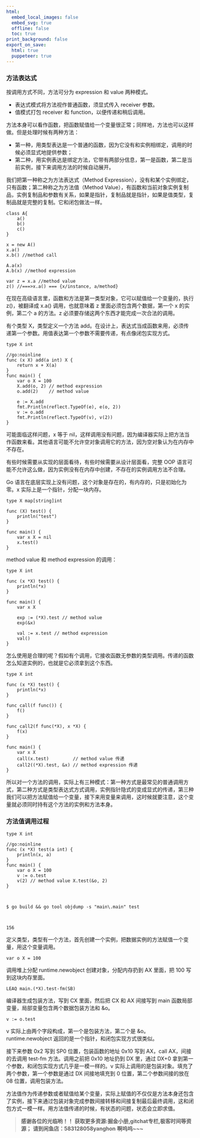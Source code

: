 ```yaml
---
html:
  embed_local_images: false
  embed_svg: true
  offline: false
  toc: true
print_background: false
export_on_save:
  html: true
  puppeteer: true
---
```

### 方法表达式

按调用方式不同，方法可分为 expression 和 value 两种模式。

  * 表达式模式将方法视作普通函数，须显式传入 receiver 参数。
  * 值模式打包 receiver 和 function，以便传递和稍后调用。

方法本身可以看作函数，把函数赋值给一个变量很正常；同样地，方法也可以这样做。但是处理时候有两种方法：

  * 第一种，用类型表达是一个普通的函数，因为它没有和实例相绑定，调用的时候必须显式地提供参数；
  * 第二种，用实例表达是绑定方法，它带有两部分信息，第一是函数，第二是当前实例，接下来调用方法的时候自动展开。

我们把第一种称之为方法表达式（Method Expression），没有和某个实例绑定，只有函数；第二种称之为方法值（Method
Value），有函数和当前对象实例复制品，实例复制品和参数有关系，如果是指针，复制品就是指针，如果是值类型，复制品就是完整的复制。它和闭包做法一样。

    
    
    class A{
        a()
        b()
        c()
    }
    
    x = new A()
    x.a()
    x.b() //method call
    
    A.a(x)
    A.b(x) //method expression
    
    var z = x.a //method value
    z() //===>x.a() === {x/instance, a/method}
    

在现在高级语言里，函数和方法是第一类型对象，它可以赋值给一个变量的，执行 z()，被翻译成 x.a() 调用，也就意味着 z 里面必须包含两个数据，第一个
x 的实例，第二个 a 的方法。z 必须要存储这两个东西才能完成一次合法的调用。

有个类型 X，类型定义一个方法 add。在设计上，表达式当成函数来用，必须传递第一个参数。用值表达第一个参数不需要传递，有点像闭包实现方式。

    
    
    type X int
    
    //go:noinline
    func (x X) add(a int) X {
        return x + X(a)
    }
    func main() {
        var o X = 100
        X.add(o, 2) // method expression
        o.add(2)    // method value
    
        e := X.add
        fmt.Println(reflect.TypeOf(e), e(o, 2))
        v := o.add
        fmt.Println(reflect.TypeOf(v), v(2))
    }
    

可能面临这样问题，x 等于
nil，这样调用没有问题，因为编译器实际上把方法当作函数来看。其他语言可能不允许空对象调用它的方法，因为空对象认为在内存中不存在。

有些时候需要从实现的层面看待，有些时候需要从设计层面看，完整 OOP 语言可能不允许这么做，因为实例没有在内存中创建，不存在的实例调用方法不合理。

Go 语言在底层实现上没有问题，这个对象是存在的，有内存的，只是初始化为零。x 实际上是一个指针，分配一块内存。

    
    
    type X map[string]int
    
    func (X) test() {
        println("test")
    }
    
    func main() {
        var x X = nil
        x.test()
    }
    

method value 和 method expression 的调用：

    
    
    type X int
    
    func (x *X) test() {
        println(*x)
    }
    
    func main() {
        var x X
    
        exp := (*X).test // method value
        exp(&x)
    
        val := x.test // method expression
        val()
    }
    

怎么使用是合理的呢？假如有个调用，它接收函数无参数的类型调用。传递的函数怎么知道实例的，也就是它必须拿到这个东西。

    
    
    type X int
    
    func (x *X) test() {
        println(*x)
    }
    
    func call(f func()) {
        f()
    }
    
    func call2(f func(*X), x *X) {
        f(x)
    }
    
    func main() {
        var x X
        call(x.test)         // method value 传递
        call2((*X).test, &x) // method expression 传递
    }
    

所以对一个方法的调用，实际上有三种模式：第一种方式是最常见的普通调用方式，第二种方式是类型表达式方式调用，实例指针隐式的变成显式的传递，第三种我们可以把方法赋值给一个变量，接下来用变量来调用，这时候就要注意，这个变量就必须同时持有这个方法的实例和方法本身。

### 方法值调用过程

    
    
    type X int
    
    //go:noinline
    func (x *X) test(a int) {
        println(x, a)
    }
    func main() {
        var o X = 100
        v := o.test
        v(2) // method value X.test(&o, 2)
    }
    
    
    
    $ go build && go tool objdump -s "main\.main" test
    
    
    
    156
    

定义类型，类型有一个方法，首先创建一个实例，把数据实例的方法赋值一个变量，用这个变量调用。

    
    
    var o X = 100
    

调用堆上分配 runtime.newobject 创建对象，分配内存扔到 AX 里面，把 100 写到这块内存里面。

    
    
    LEAQ main.(*X).test-fm(SB)
    

编译器生成包装方法，写到 CX 里面，然后把 CX 和 AX 间接写到 main 函数局部变量，局部变量包含两个数据包装方法和 &o。

    
    
    v := o.test
    

v 实际上由两个字段构成，第一个是包装方法，第二个是 &o。runtime.newobject 返回的是一个指针，和闭包实现方式很类似。

接下来参数 0x2 写到 SP0 位置，包装函数的地址 0x10 写到 AX，call AX，间接的去调用 test-fm 方法。调用之前把 0x10
地址扔到 DX 里，通过 DX+0 拿到第一个参数，和闭包实现方式几乎是一模一样的。v 实际上调用的是包装对象。填充了两个参数，第一个参数是通过 DX
间接地填充到 0 位置，第二个参数间接的放在 08 位置，调用包装方法。

方法值作为传递参数或者赋值给某个变量，实际上赋值的不仅仅是方法本身还包含了实例，接下来通过包装对象完成参数间接转移和间接复制最后最终调用，这和闭包方式一模一样。用方法值传递的时候，有状态的问题，状态会立即求值。

> **感谢各位的光临哟！！**
> **获取更多资源:掘金小册,gitchat专栏,极客时间等资源；**
> **请到闲鱼店：583128058yanghon**
> **啊呜呜~~~**